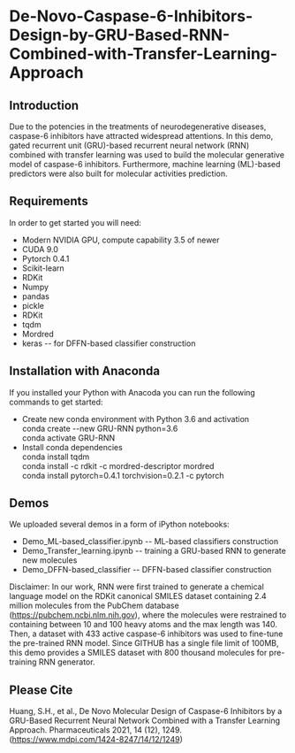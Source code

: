 # De-Novo-Caspase-6-Inhibitors-Design-by-GRU-Based-RNN-Combined-with-Transfer-Learning-Approach
## Introduction

Due to the potencies in the treatments of neurodegenerative diseases, caspase-6 inhibitors have attracted widespread attentions. In this demo, gated recurrent unit (GRU)-based recurrent neural network (RNN) combined with transfer learning was used to build the molecular generative model of caspase-6 inhibitors. Furthermore, machine learning (ML)-based predictors were also built for molecular activities prediction.

## Requirements
In order to get started you will need:
  
* Modern NVIDIA GPU, compute capability 3.5 of newer  
* CUDA 9.0  
* Pytorch 0.4.1  
* Scikit-learn  
* RDKit  
* Numpy  
* pandas  
* pickle  
* RDKit  
* tqdm  
* Mordred 
* keras -- for DFFN-based classifier construction

## Installation with Anaconda
If you installed your Python with Anacoda you can run the following commands to get started:

* Create new conda environment with Python 3.6 and activation  
    conda create --new GRU-RNN python=3.6  
    conda activate GRU-RNN  
* Install conda dependencies  
    conda install tqdm  
    conda install -c rdkit -c mordred-descriptor mordred  
    conda install pytorch=0.4.1 torchvision=0.2.1 -c pytorch  

## Demos
We uploaded several demos in a form of iPython notebooks:

* Demo_ML-based_classifier.ipynb -- ML-based classifiers construction  
* Demo_Transfer_learning.ipynb -- training a GRU-based RNN to generate new molecules 
* Demo_DFFN-based_classifier -- DFFN-based classifier construction
  
Disclaimer: In our work, RNN were first trained to generate a chemical language model on the RDKit canonical SMILES dataset containing 2.4 million molecules from the PubChem database (https://pubchem.ncbi.nlm.nih.gov), where the molecules were restrained to containing between 10 and 100 heavy atoms and the max length was 140. Then, a dataset with 433 active caspase-6 inhibitors was used to fine-tune the pre-trained RNN model. Since GITHUB has a single file limit of 100MB, this demo provides a SMILES dataset with 800 thousand molecules for pre-training RNN generator.

## Please Cite
Huang, S.H., et al., De Novo Molecular Design of Caspase-6 Inhibitors by a GRU-Based Recurrent Neural Network Combined with a Transfer Learning Approach. Pharmaceuticals 2021, 14 (12), 1249. (https://www.mdpi.com/1424-8247/14/12/1249)
